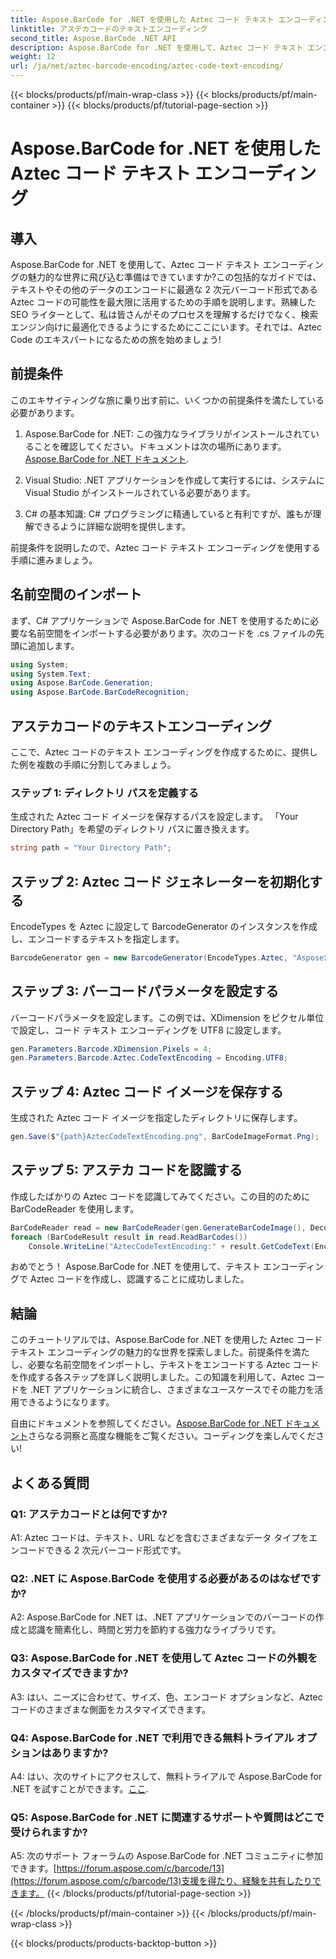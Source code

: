 ```yaml
---
title: Aspose.BarCode for .NET を使用した Aztec コード テキスト エンコーディング
linktitle: アステカコードのテキストエンコーディング
second_title: Aspose.BarCode .NET API
description: Aspose.BarCode for .NET を使用して、Aztec コード テキスト エンコーディングの威力を実感してください。 .NET アプリケーションで Aztec コードを作成および認識する方法を学びます。
weight: 12
url: /ja/net/aztec-barcode-encoding/aztec-code-text-encoding/
---
```


{{< blocks/products/pf/main-wrap-class >}}
{{< blocks/products/pf/main-container >}}
{{< blocks/products/pf/tutorial-page-section >}}

# Aspose.BarCode for .NET を使用した Aztec コード テキスト エンコーディング

## 導入

Aspose.BarCode for .NET を使用して、Aztec コード テキスト エンコーディングの魅力的な世界に飛び込む準備はできていますか?この包括的なガイドでは、テキストやその他のデータのエンコードに最適な 2 次元バーコード形式である Aztec コードの可能性を最大限に活用するための手順を説明します。熟練した SEO ライターとして、私は皆さんがそのプロセスを理解するだけでなく、検索エンジン向けに最適化できるようにするためにここにいます。それでは、Aztec Code のエキスパートになるための旅を始めましょう!

## 前提条件

このエキサイティングな旅に乗り出す前に、いくつかの前提条件を満たしている必要があります。

1.  Aspose.BarCode for .NET: この強力なライブラリがインストールされていることを確認してください。ドキュメントは次の場所にあります。[Aspose.BarCode for .NET ドキュメント](https://reference.aspose.com/barcode/net/).

2. Visual Studio: .NET アプリケーションを作成して実行するには、システムに Visual Studio がインストールされている必要があります。

3. C# の基本知識: C# プログラミングに精通していると有利ですが、誰もが理解できるように詳細な説明を提供します。

前提条件を説明したので、Aztec コード テキスト エンコーディングを使用する手順に進みましょう。

## 名前空間のインポート

まず、C# アプリケーションで Aspose.BarCode for .NET を使用するために必要な名前空間をインポートする必要があります。次のコードを .cs ファイルの先頭に追加します。

```csharp
using System;
using System.Text;
using Aspose.BarCode.Generation;
using Aspose.BarCode.BarCodeRecognition;
```

## アステカコードのテキストエンコーディング

ここで、Aztec コードのテキスト エンコーディングを作成するために、提供した例を複数の手順に分割してみましょう。

### ステップ 1: ディレクトリ パスを定義する

生成された Aztec コード イメージを保存するパスを設定します。 「Your Directory Path」を希望のディレクトリ パスに置き換えます。

```csharp
string path = "Your Directory Path";
```

## ステップ 2: Aztec コード ジェネレーターを初期化する

EncodeTypes を Aztec に設定して BarcodeGenerator のインスタンスを作成し、エンコードするテキストを指定します。

```csharp
BarcodeGenerator gen = new BarcodeGenerator(EncodeTypes.Aztec, "Aspose常に先を行く");
```

## ステップ 3: バーコードパラメータを設定する

バーコードパラメータを設定します。この例では、XDimension をピクセル単位で設定し、コード テキスト エンコーディングを UTF8 に設定します。

```csharp
gen.Parameters.Barcode.XDimension.Pixels = 4;
gen.Parameters.Barcode.Aztec.CodeTextEncoding = Encoding.UTF8;
```

## ステップ 4: Aztec コード イメージを保存する

生成された Aztec コード イメージを指定したディレクトリに保存します。

```csharp
gen.Save($"{path}AztecCodeTextEncoding.png", BarCodeImageFormat.Png);
```

## ステップ 5: アステカ コードを認識する

作成したばかりの Aztec コードを認識してみてください。この目的のために BarCodeReader を使用します。

```csharp
BarCodeReader read = new BarCodeReader(gen.GenerateBarCodeImage(), DecodeType.Aztec);
foreach (BarCodeResult result in read.ReadBarCodes())
    Console.WriteLine("AztecCodeTextEncoding:" + result.GetCodeText(Encoding.UTF8));
```

おめでとう！ Aspose.BarCode for .NET を使用して、テキスト エンコーディングで Aztec コードを作成し、認識することに成功しました。

## 結論

このチュートリアルでは、Aspose.BarCode for .NET を使用した Aztec コード テキスト エンコーディングの魅力的な世界を探索しました。前提条件を満たし、必要な名前空間をインポートし、テキストをエンコードする Aztec コードを作成する各ステップを詳しく説明しました。この知識を利用して、Aztec コードを .NET アプリケーションに統合し、さまざまなユースケースでその能力を活用できるようになります。

自由にドキュメントを参照してください。[Aspose.BarCode for .NET ドキュメント](https://reference.aspose.com/barcode/net/)さらなる洞察と高度な機能をご覧ください。コーディングを楽しんでください!

## よくある質問

### Q1: アステカコードとは何ですか?

A1: Aztec コードは、テキスト、URL などを含むさまざまなデータ タイプをエンコードできる 2 次元バーコード形式です。

### Q2: .NET に Aspose.BarCode を使用する必要があるのはなぜですか?

A2: Aspose.BarCode for .NET は、.NET アプリケーションでのバーコードの作成と認識を簡素化し、時間と労力を節約する強力なライブラリです。

### Q3: Aspose.BarCode for .NET を使用して Aztec コードの外観をカスタマイズできますか?

A3: はい、ニーズに合わせて、サイズ、色、エンコード オプションなど、Aztec コードのさまざまな側面をカスタマイズできます。

### Q4: Aspose.BarCode for .NET で利用できる無料トライアル オプションはありますか?

 A4: はい、次のサイトにアクセスして、無料トライアルで Aspose.BarCode for .NET を試すことができます。[ここ](https://releases.aspose.com/).

### Q5: Aspose.BarCode for .NET に関連するサポートや質問はどこで受けられますか?

 A5: 次のサポート フォーラムの Aspose.BarCode for .NET コミュニティに参加できます。[https://forum.aspose.com/c/barcode/13](https://forum.aspose.com/c/barcode/13)支援を得たり、経験を共有したりできます。
{{< /blocks/products/pf/tutorial-page-section >}}

{{< /blocks/products/pf/main-container >}}
{{< /blocks/products/pf/main-wrap-class >}}

{{< blocks/products/products-backtop-button >}}
